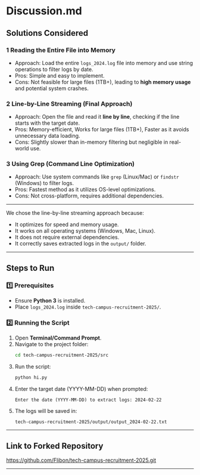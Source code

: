 # **Discussion.md**

## **Solutions Considered**

### **1️ Reading the Entire File into Memory**
- Approach: Load the entire `logs_2024.log` file into memory and use string operations to filter logs by date.
- Pros: Simple and easy to implement.
- Cons: Not feasible for large files (1TB+), leading to **high memory usage** and potential system crashes.

### **2️ Line-by-Line Streaming (Final Approach)**
- Approach: Open the file and read it **line by line**, checking if the line starts with the target date.
- Pros: Memory-efficient, Works for large files (1TB+), Faster as it avoids unnecessary data loading.
- Cons: Slightly slower than in-memory filtering but negligible in real-world use.

### **3️ Using Grep (Command Line Optimization)**
- Approach: Use system commands like `grep` (Linux/Mac) or `findstr` (Windows) to filter logs.
- Pros: Fastest method as it utilizes OS-level optimizations.
- Cons: Not cross-platform, requires additional dependencies.

---

We chose the line-by-line streaming approach because:
- It optimizes for speed and memory usage.
- It works on all operating systems (Windows, Mac, Linux).
- It does not require external dependencies.
- It correctly saves extracted logs in the `output/` folder.

---

## **Steps to Run**

### **1️⃣ Prerequisites**
- Ensure **Python 3** is installed.
- Place `logs_2024.log` inside `tech-campus-recruitment-2025/`.

### **2️⃣ Running the Script**
1. Open **Terminal/Command Prompt**.
2. Navigate to the project folder:
   ```sh
   cd tech-campus-recruitment-2025/src
   ```
3. Run the script:
   ```sh
   python hi.py
   ```
4. Enter the target date (YYYY-MM-DD) when prompted:
   ```
   Enter the date (YYYY-MM-DD) to extract logs: 2024-02-22
   ```
5. The logs will be saved in:
   ```
   tech-campus-recruitment-2025/output/output_2024-02-22.txt
   ```

---

## **Link to Forked Repository**
https://github.com/Flibon/tech-campus-recruitment-2025.git

---





